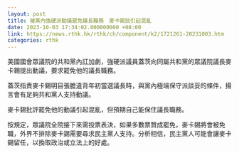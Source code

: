 ```yaml
---
layout: post
title: 被黨內強硬派動議罷免議長職務　麥卡錫批引起混亂
date: 2023-10-03 17:34:02.000000000 +08:00
link: https://news.rthk.hk/rthk/ch/component/k2/1721261-20231003.htm
categories: rthk
---
```


美國國會眾議院的共和黨內訌加劇，強硬派議員蓋茨向同屬共和黨的眾議院議長麥卡錫提出動議，要求罷免他的議長職務。

蓋茨指責麥卡錫明目張膽違背年初當選議長時，與黨內極端保守派談妥的條件，揚言會有足夠共和黨人支持動議。

麥卡錫批評罷免他的動議引起混亂，但預期自己能保住議長職務。

按規定，眾議院全院接下來需投票表決，如果多數票贊成罷免，麥卡錫將會被免職，外界不排除麥卡錫需要尋求民主黨人支持。分析相信，民主黨人可能會讓麥卡錫留任，以換取政治或立法上的好處。
